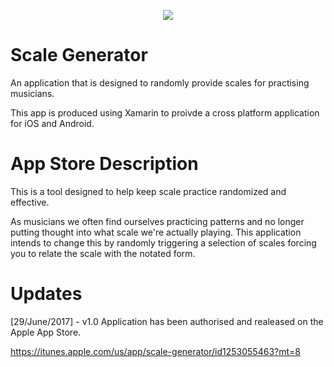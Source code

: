<p align="center">
  <img src="https://i.imgur.com/x9GMXdQ.png">
</p>

# Scale Generator
An application that is designed to randomly provide scales for practising musicians.

This app is produced using Xamarin to proivde a cross platform application for iOS and Android.

# App Store Description
This is a tool designed to help keep scale practice randomized and effective.

As musicians we often find ourselves practicing patterns and no longer putting thought into what scale we're actually playing. This application intends to change this by randomly triggering a selection of scales forcing you to relate the scale with the notated form.

# Updates
[29/June/2017] - v1.0 Application has been authorised and realeased on the Apple App Store. 

https://itunes.apple.com/us/app/scale-generator/id1253055463?mt=8
